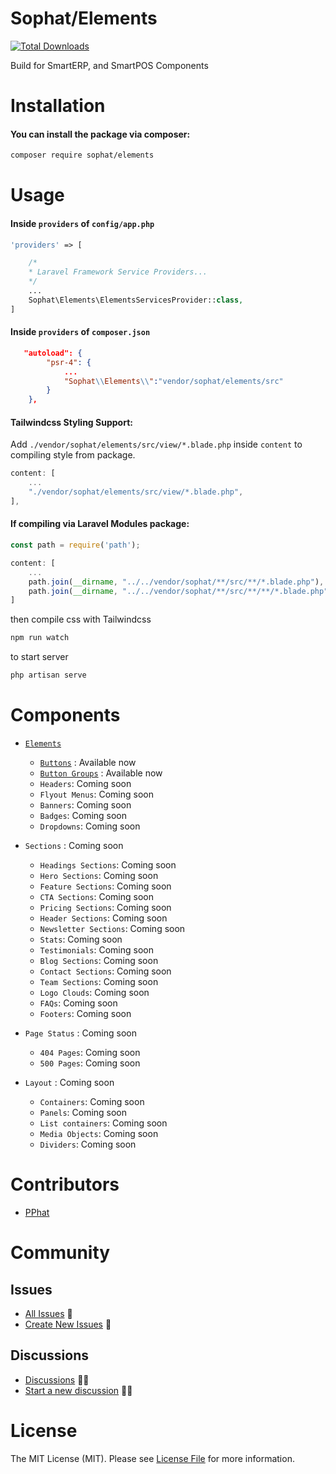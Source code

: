 # Sophat/Elements

[![Total Downloads](https://img.shields.io/packagist/dt/sophat/elements.svg?style=flat-square)](https://packagist.org/packages/sophat/elements)

Build for SmartERP, and SmartPOS Components

# Installation

#### You can install the package via composer:

```bash
composer require sophat/elements
```

#   Usage 

#### Inside `providers` of `config/app.php` 
```php
'providers' => [

    /*
    * Laravel Framework Service Providers...
    */
    ...
    Sophat\Elements\ElementsServicesProvider::class,
]
```

#### Inside `providers` of `composer.json` 

```json
   "autoload": {
        "psr-4": {
            ...
            "Sophat\\Elements\\":"vendor/sophat/elements/src"
        }
    },
```
#### Tailwindcss Styling Support:
Add `./vendor/sophat/elements/src/view/*.blade.php` inside `content` to compiling style from package.
```js
content: [
    ...
    "./vendor/sophat/elements/src/view/*.blade.php",
],

```

#### If compiling via Laravel Modules package:
```js
const path = require('path'); 
```
```js
content: [
    ...
    path.join(__dirname, "../../vendor/sophat/**/src/**/*.blade.php"),
    path.join(__dirname, "../../vendor/sophat/**/src/**/**/*.blade.php"),
]
```
then compile css with Tailwindcss

```bash
npm run watch
```

to start server
```bash
php artisan serve
```
#   Components
-   [`Elements`](documents/elements/)
    -   [`Buttons`](documents/elements/buttons.md) : Available now
    -   [`Button Groups`](documents/elements/buttons.md#-group-buttons) : Available now
    -   `Headers`: Coming soon
    -   `Flyout Menus`: Coming soon
    -   `Banners`: Coming soon
    -   `Badges`: Coming soon
    -   `Dropdowns`: Coming soon

-   `Sections` : Coming soon
    -   `Headings Sections`: Coming soon
    -   `Hero Sections`: Coming soon
    -   `Feature Sections`: Coming soon
    -   `CTA Sections`: Coming soon
    -   `Pricing Sections`: Coming soon
    -   `Header Sections`: Coming soon
    -   `Newsletter Sections`: Coming soon
    -   `Stats`: Coming soon
    -   `Testimonials`: Coming soon
    -   `Blog Sections`: Coming soon
    -   `Contact Sections`: Coming soon
    -   `Team Sections`: Coming soon
    -   `Logo Clouds`: Coming soon
    -   `FAQs`: Coming soon
    -   `Footers`: Coming soon
    
-   `Page Status` : Coming soon
    -   `404 Pages`: Coming soon
    -   `500 Pages`: Coming soon

-   `Layout` : Coming soon
    -   `Containers`: Coming soon
    -   `Panels`: Coming soon
    -   `List containers`: Coming soon
    -   `Media Objects`: Coming soon
    -   `Dividers`: Coming soon
#   Contributors
- [PPhat](https://github.com/pphatDev) 


#   Community
##   Issues

- [All Issues](https://github.com/iMSophat/elements/issues) 🚧
- [Create New Issues](https://github.com/iMSophat/elements/issues/new) 🚧

##   Discussions

- [Discussions](https://github.com/orgs/iMSophat/discussions) 📣🔔
- [Start a new discussion](https://github.com/orgs/iMSophat/discussions/new?category=q-a) 📣🔔



#   License

The MIT License (MIT). Please see [License File](LICENSE) for more information.